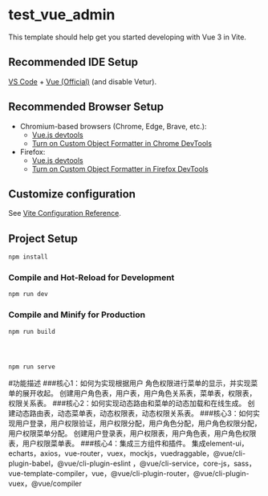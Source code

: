# test_vue_admin

This template should help get you started developing with Vue 3 in Vite.

## Recommended IDE Setup

[VS Code](https://code.visualstudio.com/) + [Vue (Official)](https://marketplace.visualstudio.com/items?itemName=Vue.volar) (and disable Vetur).

## Recommended Browser Setup

- Chromium-based browsers (Chrome, Edge, Brave, etc.):
  - [Vue.js devtools](https://chromewebstore.google.com/detail/vuejs-devtools/nhdogjmejiglipccpnnnanhbledajbpd) 
  - [Turn on Custom Object Formatter in Chrome DevTools](http://bit.ly/object-formatters)
- Firefox:
  - [Vue.js devtools](https://addons.mozilla.org/en-US/firefox/addon/vue-js-devtools/)
  - [Turn on Custom Object Formatter in Firefox DevTools](https://fxdx.dev/firefox-devtools-custom-object-formatters/)

## Customize configuration

See [Vite Configuration Reference](https://vite.dev/config/).

## Project Setup

```sh
npm install
```

### Compile and Hot-Reload for Development

```sh
npm run dev
```

### Compile and Minify for Production

```sh
npm run build




npm run serve
```
#功能描述
###核心1：如何为实现根据用户 角色权限进行菜单的显示，并实现菜单的展开收起。
         创建用户角色表，用户表，用户角色关系表，菜单表，权限表，权限关系表。
###核心2：如何实现动态路由和菜单的动态加载和在线生成。
         创建动态路由表，动态菜单表，动态权限表，动态权限关系表。
###核心3：如何实现用户登录，用户权限验证，用户权限分配，用户角色分配，用户角色权限分配，用户权限菜单分配。
          创建用户登录表，用户权限表，用户角色表，用户角色权限表，用户权限菜单表。
###核心4：集成三方组件和插件。
          集成element-ui，echarts，axios，vue-router，vuex，mockjs，vuedraggable，@vue/cli-plugin-babel，@vue/cli-plugin-eslint
，@vue/cli-service，core-js，sass，vue-template-compiler，vue，@vue/cli-plugin-router，@vue/cli-plugin-vuex，@vue/compiler